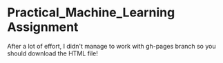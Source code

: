 # Practical_Machine_Learning Assignment

After a lot of effort, I didn't manage to work with gh-pages branch so you should download the HTML file! 

